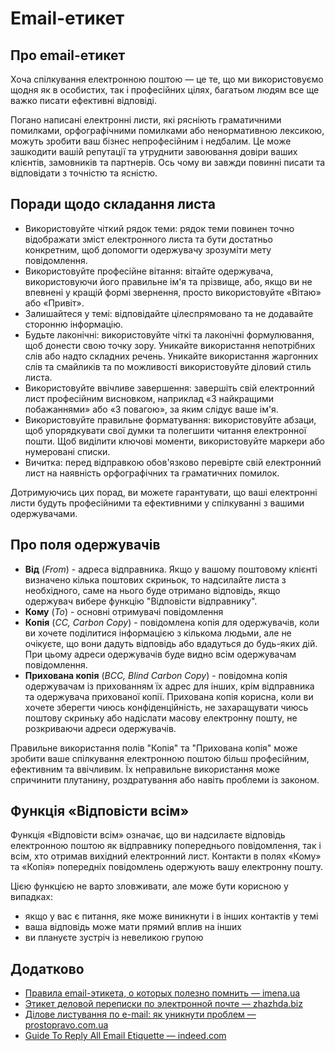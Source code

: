 # Еmail-етикет

## Про email-етикет

Хоча спілкування електронною поштою — це те, що ми використовуємо щодня як в особистих, так і професійних цілях, багатьом людям все ще важко писати ефективні відповіді.

Погано написані електронні листи, які рясніють граматичними помилками, орфографічними помилками або ненормативною лексикою, можуть зробити ваш бізнес непрофесійним і недбалим. Це може зашкодити вашій репутації та утруднити завоювання довіри ваших клієнтів, замовників та партнерів. Ось чому ви завжди повинні писати та відповідати з точністю та ясністю.

## Поради щодо складання листа
 
- Використовуйте чіткий рядок теми: рядок теми повинен точно відображати зміст електронного листа та бути достатньо конкретним, щоб допомогти одержувачу зрозуміти мету повідомлення.
- Використовуйте професійне вітання: вітайте одержувача, використовуючи його правильне ім'я та прізвище, або, якщо ви не впевнені у кращій формі звернення, просто використовуйте «Вітаю» або «Привіт».
- Залишайтеся у темі: відповідайте цілеспрямовано та не додавайте сторонню інформацію.
- Будьте лаконічні: використовуйте чіткі та лаконічні формулювання, щоб донести свою точку зору. Уникайте використання непотрібних слів або надто складних речень. Уникайте використання жаргонних слів та смайликів та по можливості використовуйте діловий стиль листа.
- Використовуйте ввічливе завершення: завершіть свій електронний лист професійним висновком, наприклад «З найкращими побажаннями» або «З повагою», за яким слідує ваше ім'я.
- Використовуйте правильне форматування: використовуйте абзаци, щоб упорядкувати свої думки та полегшити читання електронної пошти. Щоб виділити ключові моменти, використовуйте маркери або нумеровані списки.
- Вичитка: перед відправкою обов'язково перевірте свій електронний лист на наявність орфографічних та граматичних помилок.

Дотримуючись цих порад, ви можете гарантувати, що ваші електронні листи будуть професійними та ефективними у спілкуванні з вашими одержувачами.

## Про поля одержувачів

- **Від** (*From*) - адреса відправника. Якщо у вашому поштовому клієнті визначено кілька поштових скриньок, то надсилайте листа з необхідного, саме на нього буде отримано відповідь, якщо одержувач вибере функцію "Відповісти відправнику".
- **Кому** (*To*) - основні отримувачі повідомлення
- **Копія** (*СС, Carbon Copy*) - повідомлена копія для одержувачів, коли ви хочете поділитися інформацією з кількома людьми, але не очікуєте, що вони дадуть відповідь або вдадуться до будь-яких дій. При цьому адреси одержувачів буде видно всім одержувачам повідомлення.
- **Прихована копія** (*BCC, Blind Carbon Copy*) - повідомна копія одержувачам із прихованням їх адрес для інших, крім відправника та одержувача прихованої копії. Прихована копія корисна, коли ви хочете зберегти чиюсь конфіденційність, не захаращувати чиюсь поштову скриньку або надіслати масову електронну пошту, не розкриваючи адреси одержувачів.

Правильне використання полів "Копія" та "Прихована копія" може зробити ваше спілкування електронною поштою більш професійним, ефективним та ввічливим. Їх неправильне використання може спричинити плутанину, роздратування або навіть проблеми із законом.

## Функція «Відповісти всім»

Функція «Відповісти всім» означає, що ви надсилаєте відповідь електронною поштою як відправнику попереднього повідомлення, так і всім, хто отримав вихідний електронний лист. Контакти в полях «Кому» та «Копія» попередніх повідомлень одержують вашу електронну пошту.

Цією функцією не варто зловживати, але може бути корисною у випадках:

- якщо у вас є питання, яке може виникнути і в інших контактів у темі
- ваша відповідь може мати прямий вплив на інших
- ви плануєте зустріч із невеликою групою

## Додатково

- [Правила email-этикета, о которых полезно помнить — imena.ua](https://www.imena.ua/blog/email-politeness/)
- [Этикет деловой переписки по электронной почте — zhazhda.biz](https://zhazhda.biz/base/etiket-delovoj-perepiski-po-elektronnoj-pochte)
- [Ділове листування по e-mail: як уникнути проблем — prostopravo.com.ua](https://ua.prostopravo.com.ua/prava_biznesu/dogovirni_vidnosini/statti/dilove_listuvannya_po_e_mail_yak_uniknuti_problem)
- [Guide To Reply All Email Etiquette — indeed.com](https://www.indeed.com/career-advice/career-development/reply-all-email)